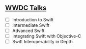 ## [WWDC Talks](https://developer.apple.com/videos/wwdc/2014/)

- [ ] Introduction to Swift
- [ ] Intermediate Swift
- [ ] Advanced Swift
- [ ] Integrating Swift with Objective-C
- [ ] Swift Interoperability in Depth
